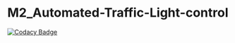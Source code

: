 # M2_Automated-Traffic-Light-control

[![Codacy Badge](https://api.codacy.com/project/badge/Grade/08b126323c69448681313d333652162a)](https://app.codacy.com/gh/MNVS10/M2_Automated-Traffic-Light-control?utm_source=github.com&utm_medium=referral&utm_content=MNVS10/M2_Automated-Traffic-Light-control&utm_campaign=Badge_Grade_Settings)